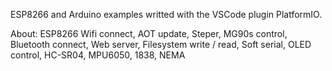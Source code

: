 ESP8266 and Arduino examples writted with the VSCode plugin PlatformIO.

About: ESP8266 Wifi connect, AOT update, Steper, MG90s control, Bluetooth connect, Web server, Filesystem write / read, Soft serial, OLED control, HC-SR04, MPU6050, 1838, NEMA
